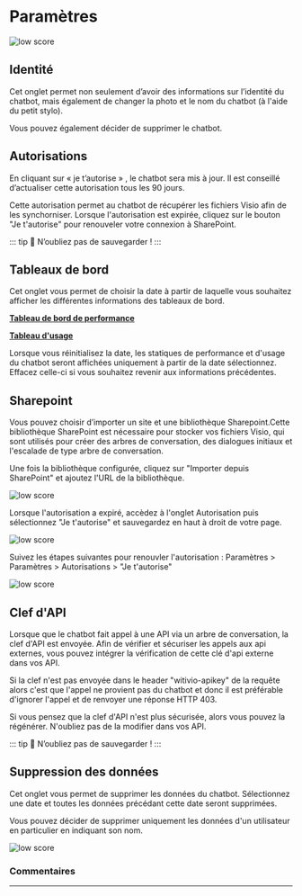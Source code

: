 # Paramètres

<div class="image_center">
  <img :src="$withBase('/assets/img/fr/parametres/setting1.png')" alt="low score">
</div>

## Identité

Cet onglet permet non seulement d’avoir des informations sur l’identité du chatbot, mais également de changer la photo et le nom du chatbot (à l'aide du petit stylo).

Vous pouvez également décider de supprimer le chatbot.


## Autorisations

En cliquant sur « je t’autorise » , le chatbot sera mis à jour. Il est conseillé d’actualiser cette autorisation tous les 90 jours. 

Cette autorisation permet au chatbot de récupérer les fichiers Visio afin de les synchorniser. Lorsque l'autorisation est expirée, cliquez sur le bouton "Je t'autorise" pour renouveler votre connexion à SharePoint.

::: tip 💾
N’oubliez pas de sauvegarder !
:::


## Tableaux de bord

Cet onglet vous permet de choisir la date à partir de laquelle vous souhaitez afficher les différentes informations des tableaux de bord.

[**Tableau de bord de performance**](/fr/chatbot/tableaux_de_bord/rapport_performance.html)

[**Tableau d'usage**](/fr/chatbot/tableaux_de_bord/rapport_usage.html)

Lorsque vous réinitialisez la date, les statiques de performance et d'usage du chatbot seront affichées uniquement à partir de la date sélectionnez. Effacez celle-ci si vous souhaitez revenir aux informations précédentes.


## Sharepoint

Vous pouvez choisir d’importer un site et une bibliothèque Sharepoint.Cette bibliothèque SharePoint est nécessaire pour stocker vos fichiers Visio, qui sont utilisés pour créer des arbres de conversation, des dialogues initiaux et l'escalade de type arbre de conversation.

Une fois la bibliothèque configurée, cliquez sur "Importer depuis SharePoint" et ajoutez l'URL de la bibliothèque.

<div class="image_center">
  <img :src="$withBase('/assets/img/fr/parametres/setting2.png')" alt="low score">
</div>


Lorsque l'autorisation a expiré, accèdez à l'onglet Autorisation puis sélectionnez "Je t'autorise" et sauvegardez en haut à droit de votre page.

<div class="image_center">
  <img :src="$withBase('/assets/img/fr/parametres/setting3.png')" alt="low score">
</div>


Suivez les étapes suivantes pour renouvler l'autorisation : Paramètres > Paramètres > Autorisations > "Je t'autorise"

<div class="image_center">
  <img :src="$withBase('/assets/img/fr/parametres/setting4.png')" alt="low score">
</div>



## Clef d'API

Lorsque que le chatbot fait appel à une API via un arbre de conversation, la clef d'API est envoyée. Afin de vérifier et sécuriser les appels aux api externes, vous pouvez intégrer la vérification de cette clé d'api externe dans vos API.

Si la clef n'est pas envoyée dans le header "witivio-apikey" de la requête alors c'est que l'appel ne provient pas du chatbot et donc il est préférable d'ignorer l'appel et de renvoyer une réponse HTTP 403.

Si vous pensez que la clef d'API n'est plus sécurisée, alors vous pouvez la régénérer. N'oubliez pas de la modifier dans vos API.

::: tip 💾
N’oubliez pas de sauvegarder !
:::

**Suppression des données**
------------------------

Cet onglet vous permet de supprimer les données du chatbot. Sélectionnez une date et toutes les données précédant cette date seront supprimées.

Vous pouvez décider de supprimer uniquement les données d'un utilisateur en particulier en indiquant son nom.

<div class="image_center">
  <img :src="$withBase('/assets/img/fr/parametres/setting5.png')" alt="low score">
</div>



### Commentaires
---

<Commentaire />
